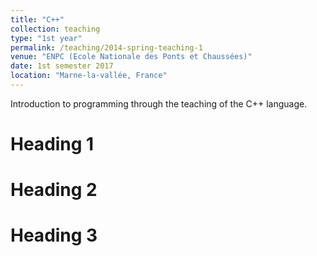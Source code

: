 ```yaml
---
title: "C++"
collection: teaching
type: "1st year"
permalink: /teaching/2014-spring-teaching-1
venue: "ENPC (Ecole Nationale des Ponts et Chaussées)"
date: 1st semester 2017
location: "Marne-la-vallée, France"
---
```


Introduction to programming through the teaching of the C++ language.

Heading 1
======

Heading 2
======

Heading 3
======
